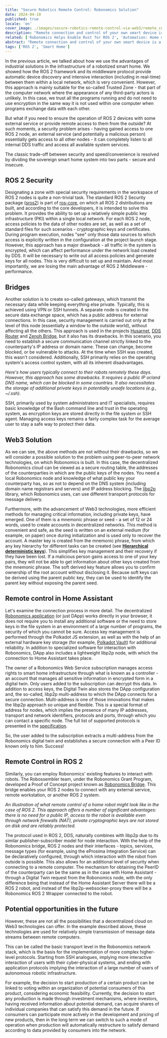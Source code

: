```yaml
---
title: "Secure Robotics Remote Control: Robonomics Solution"
date: 2024-04-19
published: true
locale: 'en'
cover_image: ./images/secure-robotics-remote-control-via-web3/remote_control_cover.png
description: "Remote connection and control of your own smart device is a very popular feature among users. However, such a trivial task still causes a lot of difficulties for inexperienced users - from overcoming NAT to security issues. In a new article, we will show how these difficulties can be overcome with the help of Robonomics."
related: ['Robonomics Helps Enable Rust for ROS 2', 'Automation: Home meets Industrial']
abstract: "Remote connection and control of your own smart device is a very popular feature among users. However, such a trivial task still causes a lot of difficulties for inexperienced users - from overcoming NAT to security issues. In a new article, we will show how these difficulties can be overcome with the help of Robonomics."
tags: ['ROS 2', 'Smart Home']
---
```


In the previous article, we talked about how we use the advantages of industrial solutions in the infrastructure of a robotized smart home. We showed how the ROS 2 framework and its middleware protocol provide automatic device discovery and intensive interaction (including in real-time) between them within a local network, which is very convenient. However, this approach is mainly suitable for the so-called Trusted Zone - that part of the computer network where the appearance of any third-party actors is unlikely. In this case, we trust all the programs running and do not need to use encryption in the same way it is not used within one computer when programs exchange data with each other.

But what if you need to ensure the operation of ROS 2 devices with some external service or provide remote access to them from the outside? At such moments, a security problem arises - having gained access to one ROS 2 node, an external service (and potentially a malicious person) essentially gets access to all other nodes - it can completely listen to all internal DDS traffic and access all available system services.

The classic trade-off between security and speed/convenience is resolved by dividing the sovereign smart home system into two parts - secure and insecure.

## ROS 2 Security

Designating a zone with special security requirements in the workspace of ROS 2 nodes is quite a non-trivial task. The standard ROS 2 Security package ([sros2](https://docs.ros.org/en/rolling/Concepts/Intermediate/About-Security.html)) is part of [ros-core](https://ros.org/reps/rep-2001.html#id32), on which all ROS 2 distributions are built, and according to the core developers, it is intended to solve this problem. It provides the ability to set up a relatively simple public key infrastructure (PKI) within a single local network. For each ROS 2 node, access policies to the data of other nodes are set, as well as a set of standard files for such scenarios - cryptographic keys and certificates. During program execution, nodes "see" only those data sources to which access is explicitly written in the configuration at the project launch stage. However, this approach has a major drawback - all traffic in the system is encrypted, which can affect performance under the network load created by DDS. It will be necessary to write out all access policies and generate keys for all nodes. This is very difficult to set up and maintain. And most importantly, we are losing the main advantage of ROS 2 Middleware - performance.

## Bridges

Another solution is to create so-called gateways, which transmit the necessary data while keeping everything else private. Typically, this is achieved using VPN or SSH tunnels. A separate node is created in the secure data exchange space, which has a public address for external connections. In this case, security management is carried out only at the level of this node (essentially a window to the outside world), without affecting all the others. This approach is used in the projects [Husarnet](https://github.com/husarnet/husarnet), [DDS Router](https://github.com/eProsima/DDS-Router) and [Zenoh Bridge](https://github.com/eclipse-zenoh/zenoh-plugin-ros2dds), but it also has its drawbacks. In this scenario, you need to establish a secure communication channel strictly linked to the counterparty's IP address or domain name. These can change, become blocked, or be vulnerable to attacks. At the time when SSH was created, this wasn't considered. Additionally, SSH primarily relies on the operating system's access control system, with all its inherent disadvantages.

<rb-image zoom src="secure-robotics-remote-control-via-web3/remote_control_legacy_approach.png" alt="Classic Remote Control via public IP and SSH/VPN" />

*Here's how users typically connect to their robots remotely these days. However, this approach has some drawbacks. It requires a public IP or/and DNS name, which can be blocked in some countries. It also necessitates the storage of additional private keys in potentially unsafe locations (e.g., ~/.ssh).*

SSH, primarily used by system administrators and IT specialists, requires basic knowledge of the Bash command line and trust in the operating system, as encryption keys are stored directly in the file system or SSH agent. Managing access keys remains a fairly complex task for the average user to stay a safe way to protect their data.

## Web3 Solution

As we can see, the above methods are not without their drawbacks, so we will consider a possible solution to the problem using peer-to-peer network technologies, on which Robonomics is built. In this case, the decentralized Robonomics cloud can be viewed as a secure routing table, the addresses of the counterparties in which are the public keys of the nodes. You need a local Robonomics node and knowledge of what public key your counterparty has, so as not to depend on the DNS system (including domain name registrars and servers) and IP address blocking. The [libp2p](https://libp2p.io/) library, which Robonomics uses, can use different transport protocols for message delivery.

Furthermore, with the advancement of Web3 technologies, more efficient methods for managing critical information, including private keys, have emerged. One of them is a mnemonic phrase or seed - a set of 12 or 24 words, used to create accounts in decentralized networks. This method is convenient and safe, as the seed is written on an external medium (for example, on paper) once during initialization and is used only to recover the account. A master key is created from the mnemonic phrase, from which any key hierarchy for different tasks can be created (see **[Hierarchical deterministic keys](https://docs.substrate.io/reference/command-line-tools/subkey/#hierarchical-deterministic-keys)**). This simplifies key management and their recovery if they have been lost. If a malicious person gains access to one of your key pairs, they will not be able to get information about other keys created from the mnemonic phrase. The soft derived key feature allows you to confirm ownership of the root account without disclosing it. Because soft keys can be derived using the parent public key, they can be used to identify the parent key without exposing the parent seed.

## Remote control in Home Assistant

Let's examine the connection process in more detail. The decentralized [Robonomics application](https://dapp.robonomics.network/) (or just DApp) works directly in your browser, it does not require you to install any additional software or the need to store keys in the file system in an environment of a large number of programs, the security of which you cannot be sure. Access key management is performed through the Polkadot JS extension, as well as with the help of an external hardware key storage (for example, [Polkadot Vault](https://wiki.polkadot.network/docs/polkadot-vault)) for additional reliability. In addition to specialized software for interaction with Robonomics, DApp also includes a lightweight libp2p node, with which the connection to Home Assistant takes place.

<rb-image zoom src="secure-robotics-remote-control-via-web3/robonomics_home_assistant_usecase.png" alt="Home Assistant Remote Control" />

The owner of a Robonomics Web Service subscription manages access rights to smart home infrastructure through what is known as a controller - an account that manages all sensitive information in encrypted form in a digital twin. Only users added to the subscription can decrypt this data. In addition to access keys, the Digital Twin also stores the DApp configuration and, the so-called, libp2p multi-address to which the DApp connects for a secure connection. Multi-address is one of those innovations that makes the libp2p approach so unique and flexible. This is a special format of address for nodes, which implies the presence of many IP addresses, transport and network identifiers, protocols and ports, through which you can contact a specific node. The full list of supported protocols is presented in the [specification](https://github.com/multiformats/multiaddr/blob/master/protocols.csv).

So, the user added to the subscription extracts a multi-address from the Robonomics digital twin and establishes a secure connection with a Peer ID known only to him. Success!

## Remote Control in ROS 2

Similarly, you can employ Robonomics' existing features to interact with robots. The Robossembler team, under the Robonomics Grant Program, developed a Proof of Concept project known as [Robonomics Bridge](https://gitlab.com/robossembler/robonomics_bridge). This bridge enables your ROS 2 nodes to connect with any external service, remote workstation, or another ROS 2 system.

<rb-image zoom src="secure-robotics-remote-control-via-web3/robonomics_ros2_usecase.png" alt="ROS 2 Remote Control with Robonomics" />

*An illustration of what remote control of a home robot might look like in the case of ROS 2. This approach offers a number of significant advantages: there is no need for a public IP, access to the robot is available even through network firewalls (NAT), private cryptographic keys are not stored on disk and are reliably protected.*

The protocol used in ROS 2, DDS, naturally combines with libp2p due to its similar publisher-subscriber model for node interaction. With the help of the Robonomics bridge, ROS 2 nodes and their interfaces - topics, services, message types (for example, using the eProsima Integration Service) can be declaratively configured, through which interaction with the robot from outside is possible. This also allows for an additional level of security when connecting to a remote computer. The mechanism for obtaining the PeerID of the counterparty can be the same as in the case with Home Assistant - through a Digital Twin request from the Robonomics node, with the only difference being that instead of the Home Assistant Server there will be a ROS 2 robot, and instead of the libp2p-websocker-proxy there will be a Robonomics ROS 2 Wrapper connected to the robot.

## Potential opportunities in the future

However, these are not all the possibilities that a decentralized cloud on Web3 technologies can offer. In the example described above, these technologies are used for relatively simple transmission of message data streams between remote computers.

This can be called the basic transport level in the Robonomics network stack, which is the basis for the implementation of more complex higher-level protocols. Starting from SSH analogues, implying more interactive interaction of users with their cyber-physical systems, and ending with application protocols implying the interaction of a large number of users of autonomous robotic infrastructure.

For example, the decision to start production of a certain product can be linked to voting within an organization of potential consumers of this product, considering economic feasibility. Currently, the decision to start any production is made through investment mechanisms, where investors, having received information about potential demand, can acquire shares of individual companies that can satisfy this demand in the future. If consumers can participate more actively in the development and pricing of new products, then in the long term we can switch to such a mode of operation when production will automatically restructure to satisfy demand according to data provided by consumers into the network.